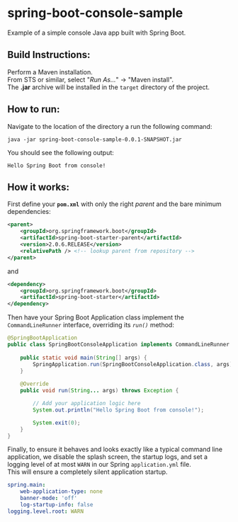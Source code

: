 # spring-boot-console-sample
Example of a simple console Java app built with Spring Boot.

## Build Instructions:
Perform a Maven installation.  
From STS or similar, select "_Run As..._" -> "Maven install".  
The **.jar** archive will be installed in the `target` directory of the project.

## How to run:
Navigate to the location of the directory a run the following command:

```
java -jar spring-boot-console-sample-0.0.1-SNAPSHOT.jar
```

You should see the following output:

```
Hello Spring Boot from console!
```

## How it works:

First define your **`pom.xml`** with only the right _parent_ and the bare minimum dependencies:

```xml
<parent>
    <groupId>org.springframework.boot</groupId>
    <artifactId>spring-boot-starter-parent</artifactId>
    <version>2.0.6.RELEASE</version>
    <relativePath /> <!-- lookup parent from repository -->
</parent>
```
and 

```xml
<dependency>
    <groupId>org.springframework.boot</groupId>
    <artifactId>spring-boot-starter</artifactId>
</dependency>
```

Then have your Spring Boot Application class implement the `CommandLineRunner` interface, overriding its _`run()`_ method:

```java
@SpringBootApplication
public class SpringBootConsoleApplication implements CommandLineRunner {
  
    public static void main(String[] args) {
    	SpringApplication.run(SpringBootConsoleApplication.class, args);
    }
	
    @Override
    public void run(String... args) throws Exception {

    	// Add your application logic here
        System.out.println("Hello Spring Boot from console!");

        System.exit(0);
    }
}
```

Finally, to ensure it behaves and looks exactly like a typical command line application, we disable the splash screen, the startup logs, and set a logging level of at most `WARN` in our Spring `application.yml` file.  
This will ensure a completely silent application startup.

```yml
spring.main:
    web-application-type: none
    banner-mode: 'off'
    log-startup-info: false
logging.level.root: WARN
```